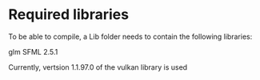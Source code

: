 # Required libraries

To be able to compile, a Lib folder needs to contain the following libraries:

glm
SFML 2.5.1

Currently, vertsion 1.1.97.0 of the vulkan library is used